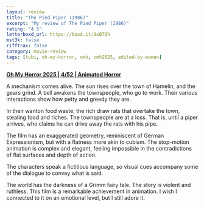 ```yaml
---
layout: review
title: "The Pied Piper (1986)"
excerpt: "My review of The Pied Piper (1986)"
rating: "4.5"
letterboxd_url: https://boxd.it/8xBTQh
mst3k: false
rifftrax: false
category: movie-review
tags: [tubi, oh-my-horror, omh, omh2025, edited-by-women]
---
```


<b><a href="https://boxd.it/BQGCY/detail" target="_blank" rel="noopener">Oh My Horror 2025 | 4/52 | Animated Horror</a></b>

A mechanism comes alive. The sun rises over the town of Hamelin, and the gears grind. A bell awakens the townspeople, who go to work. Their various interactions show how petty and greedy they are.

In their wanton food waste, the rich draw rats that overtake the town, stealing food and riches. The townspeople are at a loss. That is, until a piper arrives, who claims he can drive away the rats with his pipe.

The film has an exaggerated geometry, reminiscent of German Expressionism, but with a flatness more akin to cubism. The stop-motion animation is complex and elegant, feeling impossible in the contradictions of flat surfaces and depth of action.

The characters speak a fictitious language, so visual cues accompany some of the dialogue to convey what is said.

The world has the darkness of a Grimm fairy tale. The story is violent and ruthless.
This film is a remarkable achievement in animation. I wish I connected to it on an emotional level, but I still adore it.

